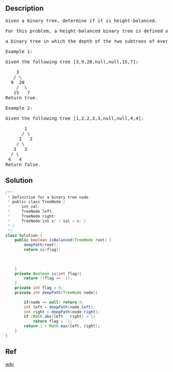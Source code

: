 ## Description
<pre>
Given a binary tree, determine if it is height-balanced.

For this problem, a height-balanced binary tree is defined as:

a binary tree in which the depth of the two subtrees of every node never differ by more than 1.

Example 1:

Given the following tree [3,9,20,null,null,15,7]:

    3
   / \
  9  20
    /  \
   15   7
Return true.

Example 2:

Given the following tree [1,2,2,3,3,null,null,4,4]:

       1
      / \
     2   2
    / \
   3   3
  / \
 4   4
Return false.
</pre>

## Solution
```java
/**
 * Definition for a binary tree node.
 * public class TreeNode {
 *     int val;
 *     TreeNode left;
 *     TreeNode right;
 *     TreeNode(int x) { val = x; }
 * }
 */
class Solution {
    public boolean isBalanced(TreeNode root) {
        deepPath(root);
        return is(flag);
       
        
        
    }
    private Boolean is(int flag){
        return !(flag == -1);
    }
    private int flag = 0;
    private int deepPath(TreeNode node){
        
        if(node == null) return 0;
        int left = deepPath(node.left);
        int right = deepPath(node.right);
        if (Math.abs(left - right) > 1)
            return flag = -1;
        return 1 + Math.max(left, right);
    }
}
```
## Ref
[wiki](https://zh.wikipedia.org/wiki/%E5%B9%B3%E8%A1%A1%E6%A0%91)

